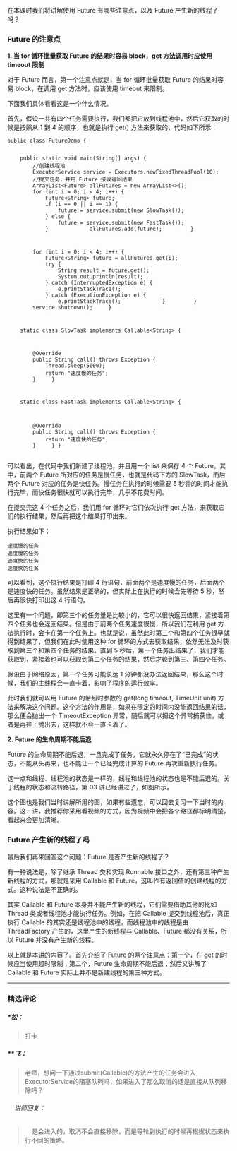 <p>在本课时我们将讲解使用 Future 有哪些注意点，以及 Future 产生新的线程了吗？</p>
<h3>Future 的注意点</h3>
<p><strong>1. 当 for 循环批量获取 Future 的结果时容易 block，get 方法调用时应使用 timeout 限制</strong></p>
<p>对于 Future 而言，第一个注意点就是，当 for 循环批量获取 Future 的结果时容易 block，在调用 get 方法时，应该使用 timeout 来限制。</p>
<p>下面我们具体看看这是一个什么情况。</p>
<p>首先，假设一共有四个任务需要执行，我们都把它放到线程池中，然后它获取的时候是按照从 1 到 4 的顺序，也就是执行 get() 方法来获取的，代码如下所示：</p>
<pre><code data-language="java" class="lang-java"><span class="hljs-keyword">public</span>&nbsp;<span class="hljs-class"><span class="hljs-keyword">class</span>&nbsp;<span class="hljs-title">FutureDemo</span>&nbsp;</span>{


&nbsp;&nbsp;&nbsp;&nbsp;<span class="hljs-function"><span class="hljs-keyword">public</span>&nbsp;<span class="hljs-keyword">static</span>&nbsp;<span class="hljs-keyword">void</span>&nbsp;<span class="hljs-title">main</span><span class="hljs-params">(String[]&nbsp;args)</span>&nbsp;</span>{
&nbsp;&nbsp;&nbsp;&nbsp;&nbsp;&nbsp;&nbsp;&nbsp;<span class="hljs-comment">//创建线程池</span>
&nbsp;&nbsp;&nbsp;&nbsp;&nbsp;&nbsp;&nbsp;&nbsp;ExecutorService&nbsp;service&nbsp;=&nbsp;Executors.newFixedThreadPool(<span class="hljs-number">10</span>);
&nbsp;&nbsp;&nbsp;&nbsp;&nbsp;&nbsp;&nbsp;&nbsp;<span class="hljs-comment">//提交任务，并用&nbsp;Future&nbsp;接收返回结果</span>
&nbsp;&nbsp;&nbsp;&nbsp;&nbsp;&nbsp;&nbsp;&nbsp;ArrayList&lt;Future&gt;&nbsp;allFutures&nbsp;=&nbsp;<span class="hljs-keyword">new</span>&nbsp;ArrayList&lt;&gt;();
&nbsp;&nbsp;&nbsp;&nbsp;&nbsp;&nbsp;&nbsp;&nbsp;<span class="hljs-keyword">for</span>&nbsp;(<span class="hljs-keyword">int</span>&nbsp;i&nbsp;=&nbsp;<span class="hljs-number">0</span>;&nbsp;i&nbsp;&lt;&nbsp;<span class="hljs-number">4</span>;&nbsp;i++)&nbsp;{
&nbsp;&nbsp;&nbsp;&nbsp;&nbsp;&nbsp;&nbsp;&nbsp;&nbsp;&nbsp;&nbsp;&nbsp;Future&lt;String&gt;&nbsp;future;
&nbsp;&nbsp;&nbsp;&nbsp;&nbsp;&nbsp;&nbsp;&nbsp;&nbsp;&nbsp;&nbsp;&nbsp;<span class="hljs-keyword">if</span>&nbsp;(i&nbsp;==&nbsp;<span class="hljs-number">0</span>&nbsp;||&nbsp;i&nbsp;==&nbsp;<span class="hljs-number">1</span>)&nbsp;{
&nbsp;&nbsp;&nbsp;&nbsp;&nbsp;&nbsp;&nbsp;&nbsp;&nbsp;&nbsp;&nbsp;&nbsp;&nbsp;&nbsp;&nbsp;&nbsp;future&nbsp;=&nbsp;service.submit(<span class="hljs-keyword">new</span>&nbsp;SlowTask());
&nbsp;&nbsp;&nbsp;&nbsp;&nbsp;&nbsp;&nbsp;&nbsp;&nbsp;&nbsp;&nbsp;&nbsp;}&nbsp;<span class="hljs-keyword">else</span>&nbsp;{
&nbsp;&nbsp;&nbsp;&nbsp;&nbsp;&nbsp;&nbsp;&nbsp;&nbsp;&nbsp;&nbsp;&nbsp;&nbsp;&nbsp;&nbsp;&nbsp;future&nbsp;=&nbsp;service.submit(<span class="hljs-keyword">new</span>&nbsp;FastTask());
&nbsp;&nbsp;&nbsp;&nbsp;&nbsp;&nbsp;&nbsp;&nbsp;&nbsp;&nbsp;&nbsp;&nbsp;}
&nbsp;&nbsp;&nbsp;&nbsp;&nbsp;&nbsp;&nbsp;&nbsp;&nbsp;&nbsp;&nbsp;&nbsp;allFutures.add(future);
&nbsp;&nbsp;&nbsp;&nbsp;&nbsp;&nbsp;&nbsp;&nbsp;}

&nbsp;&nbsp;&nbsp;&nbsp;&nbsp;&nbsp;&nbsp;&nbsp;<span class="hljs-keyword">for</span>&nbsp;(<span class="hljs-keyword">int</span>&nbsp;i&nbsp;=&nbsp;<span class="hljs-number">0</span>;&nbsp;i&nbsp;&lt;&nbsp;<span class="hljs-number">4</span>;&nbsp;i++)&nbsp;{
&nbsp;&nbsp;&nbsp;&nbsp;&nbsp;&nbsp;&nbsp;&nbsp;&nbsp;&nbsp;&nbsp;&nbsp;Future&lt;String&gt;&nbsp;future&nbsp;=&nbsp;allFutures.get(i);
&nbsp;&nbsp;&nbsp;&nbsp;&nbsp;&nbsp;&nbsp;&nbsp;&nbsp;&nbsp;&nbsp;&nbsp;<span class="hljs-keyword">try</span>&nbsp;{
&nbsp;&nbsp;&nbsp;&nbsp;&nbsp;&nbsp;&nbsp;&nbsp;&nbsp;&nbsp;&nbsp;&nbsp;&nbsp;&nbsp;&nbsp;&nbsp;String&nbsp;result&nbsp;=&nbsp;future.get();
&nbsp;&nbsp;&nbsp;&nbsp;&nbsp;&nbsp;&nbsp;&nbsp;&nbsp;&nbsp;&nbsp;&nbsp;&nbsp;&nbsp;&nbsp;&nbsp;System.out.println(result);
&nbsp;&nbsp;&nbsp;&nbsp;&nbsp;&nbsp;&nbsp;&nbsp;&nbsp;&nbsp;&nbsp;&nbsp;}&nbsp;<span class="hljs-keyword">catch</span>&nbsp;(InterruptedException&nbsp;e)&nbsp;{
&nbsp;&nbsp;&nbsp;&nbsp;&nbsp;&nbsp;&nbsp;&nbsp;&nbsp;&nbsp;&nbsp;&nbsp;&nbsp;&nbsp;&nbsp;&nbsp;e.printStackTrace();
&nbsp;&nbsp;&nbsp;&nbsp;&nbsp;&nbsp;&nbsp;&nbsp;&nbsp;&nbsp;&nbsp;&nbsp;}&nbsp;<span class="hljs-keyword">catch</span>&nbsp;(ExecutionException&nbsp;e)&nbsp;{
&nbsp;&nbsp;&nbsp;&nbsp;&nbsp;&nbsp;&nbsp;&nbsp;&nbsp;&nbsp;&nbsp;&nbsp;&nbsp;&nbsp;&nbsp;&nbsp;e.printStackTrace();
&nbsp;&nbsp;&nbsp;&nbsp;&nbsp;&nbsp;&nbsp;&nbsp;&nbsp;&nbsp;&nbsp;&nbsp;}
&nbsp;&nbsp;&nbsp;&nbsp;&nbsp;&nbsp;&nbsp;&nbsp;}
&nbsp;&nbsp;&nbsp;&nbsp;&nbsp;&nbsp;&nbsp;&nbsp;service.shutdown();
&nbsp;&nbsp;&nbsp;&nbsp;}

&nbsp;&nbsp;&nbsp;&nbsp;<span class="hljs-keyword">static</span>&nbsp;<span class="hljs-class"><span class="hljs-keyword">class</span>&nbsp;<span class="hljs-title">SlowTask</span>&nbsp;<span class="hljs-keyword">implements</span>&nbsp;<span class="hljs-title">Callable</span>&lt;<span class="hljs-title">String</span>&gt;&nbsp;</span>{

&nbsp;&nbsp;&nbsp;&nbsp;&nbsp;&nbsp;&nbsp;&nbsp;<span class="hljs-meta">@Override</span>
&nbsp;&nbsp;&nbsp;&nbsp;&nbsp;&nbsp;&nbsp;&nbsp;<span class="hljs-function"><span class="hljs-keyword">public</span>&nbsp;String&nbsp;<span class="hljs-title">call</span><span class="hljs-params">()</span>&nbsp;<span class="hljs-keyword">throws</span>&nbsp;Exception&nbsp;</span>{
&nbsp;&nbsp;&nbsp;&nbsp;&nbsp;&nbsp;&nbsp;&nbsp;&nbsp;&nbsp;&nbsp;&nbsp;Thread.sleep(<span class="hljs-number">5000</span>);
&nbsp;&nbsp;&nbsp;&nbsp;&nbsp;&nbsp;&nbsp;&nbsp;&nbsp;&nbsp;&nbsp;&nbsp;<span class="hljs-keyword">return</span>&nbsp;<span class="hljs-string">"速度慢的任务"</span>;
&nbsp;&nbsp;&nbsp;&nbsp;&nbsp;&nbsp;&nbsp;&nbsp;}
&nbsp;&nbsp;&nbsp;&nbsp;}

&nbsp;&nbsp;&nbsp;&nbsp;<span class="hljs-keyword">static</span>&nbsp;<span class="hljs-class"><span class="hljs-keyword">class</span>&nbsp;<span class="hljs-title">FastTask</span>&nbsp;<span class="hljs-keyword">implements</span>&nbsp;<span class="hljs-title">Callable</span>&lt;<span class="hljs-title">String</span>&gt;&nbsp;</span>{

&nbsp;&nbsp;&nbsp;&nbsp;&nbsp;&nbsp;&nbsp;&nbsp;<span class="hljs-meta">@Override</span>
&nbsp;&nbsp;&nbsp;&nbsp;&nbsp;&nbsp;&nbsp;&nbsp;<span class="hljs-function"><span class="hljs-keyword">public</span>&nbsp;String&nbsp;<span class="hljs-title">call</span><span class="hljs-params">()</span>&nbsp;<span class="hljs-keyword">throws</span>&nbsp;Exception&nbsp;</span>{
&nbsp;&nbsp;&nbsp;&nbsp;&nbsp;&nbsp;&nbsp;&nbsp;&nbsp;&nbsp;&nbsp;&nbsp;<span class="hljs-keyword">return</span>&nbsp;<span class="hljs-string">"速度快的任务"</span>;
&nbsp;&nbsp;&nbsp;&nbsp;&nbsp;&nbsp;&nbsp;&nbsp;}
&nbsp;&nbsp;&nbsp;&nbsp;}
}
</code></pre>
<p>可以看出，在代码中我们新建了线程池，并且用一个 list 来保存 4 个 Future。其中，前两个 Future 所对应的任务是慢任务，也就是代码下方的 SlowTask，而后两个 Future 对应的任务是快任务。慢任务在执行的时候需要 5 秒钟的时间才能执行完毕，而快任务很快就可以执行完毕，几乎不花费时间。</p>
<p>在提交完这 4 个任务之后，我们用 for 循环对它们依次执行 get 方法，来获取它们的执行结果，然后再把这个结果打印出来。</p>
<p>执行结果如下：</p>
<pre><code data-language="java" class="lang-java">速度慢的任务
速度慢的任务
速度快的任务
速度快的任务
</code></pre>
<p>可以看到，这个执行结果是打印 4 行语句，前面两个是速度慢的任务，后面两个是速度快的任务。虽然结果是正确的，但实际上在执行的时候会先等待 5 秒，然后再很快打印出这 4 行语句。<br>
<img src="https://s0.lgstatic.com/i/image3/M01/6B/D6/CgpOIF5Y0OGAKVKjAACCEFYDuCw593.png" alt=""></p>
<p>这里有一个问题，即第三个的任务量是比较小的，它可以很快返回结果，紧接着第四个任务也会返回结果。但是由于前两个任务速度很慢，所以我们在利用 get 方法执行时，会卡在第一个任务上。也就是说，虽然此时第三个和第四个任务很早就得到结果了，但我们在此时使用这种 for 循环的方式去获取结果，依然无法及时获取到第三个和第四个任务的结果。直到 5 秒后，第一个任务出结果了，我们才能获取到，紧接着也可以获取到第二个任务的结果，然后才轮到第三、第四个任务。</p>
<p>假设由于网络原因，第一个任务可能长达 1 分钟都没办法返回结果，那么这个时候，我们的主线程会一直卡着，影响了程序的运行效率。</p>
<p>此时我们就可以用 Future 的带超时参数的 get(long timeout, TimeUnit unit) 方法来解决这个问题。这个方法的作用是，如果在限定的时间内没能返回结果的话，那么便会抛出一个 TimeoutException 异常，随后就可以把这个异常捕获住，或者是再往上抛出去，这样就不会一直卡着了。</p>
<p><strong>2.&nbsp;Future 的生命周期不能后退</strong></p>
<p>Future 的生命周期不能后退，一旦完成了任务，它就永久停在了“已完成”的状态，不能从头再来，也不能让一个已经完成计算的 Future 再次重新执行任务。</p>
<p>这一点和线程、线程池的状态是一样的，线程和线程池的状态也是不能后退的。关于线程的状态和流转路径，第 03 讲已经讲过了，如图所示。<br>
<img src="https://s0.lgstatic.com/i/image3/M01/6B/D6/CgpOIF5Y0PiAcNyAAADVM7mENKE892.png" alt=""></p>
<p>这个图也是我们当时讲解所用的图，如果有些遗忘，可以回去复习一下当时的内容。这一讲，我推荐你采用看视频的方式，因为视频中会把各个路径都标明清楚，看起来会更加清晰。</p>
<h3>Future 产生新的线程了吗</h3>
<p>最后我们再来回答这个问题：Future 是否产生新的线程了？</p>
<p>有一种说法是，除了继承 Thread 类和实现 Runnable 接口之外，还有第三种产生新线程的方式，那就是采用 Callable 和 Future，这叫作有返回值的创建线程的方式。这种说法是不正确的。</p>
<p>其实 Callable 和 Future 本身并不能产生新的线程，它们需要借助其他的比如 Thread 类或者线程池才能执行任务。例如，在把 Callable 提交到线程池后，真正执行 Callable 的其实还是线程池中的线程，而线程池中的线程是由 ThreadFactory 产生的，这里产生的新线程与 Callable、Future 都没有关系，所以 Future 并没有产生新的线程。</p>
<p>以上就是本讲的内容了。首先介绍了 Future 的两个注意点：第一个，在 get 的时候应当使用超时限制；第二个，Future 生命周期不能后退；然后又讲解了 Callable 和 Future 实际上并不是新建线程的第三种方式。</p>

---

### 精选评论

##### *松：
> 打卡

##### **飞：
> 老师，想问一下通过submit(Callable)的方法产生的任务会进入ExecutorService的阻塞队列吗，如果进入了那么取消的话是直接从队列移除吗？

 ###### &nbsp;&nbsp;&nbsp; 讲师回复：
> &nbsp;&nbsp;&nbsp; 是会进入的，取消不会直接移除，而是等轮到执行的时候再根据状态来执行不同的策略。

